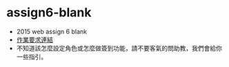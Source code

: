 # assign6-blank
- 2015 web assign 6 blank
- [作業要求連結](https://docs.google.com/presentation/d/1Ma1Oko6cEy7z3K9ijf1DUdCNK-NeAIFqWoa3ItUci4g/edit#slide=id.p4)
- 不知道該怎麼設定角色或怎麼做簽到功能，請不要客氣的問助教，我們會給你一些指引。
